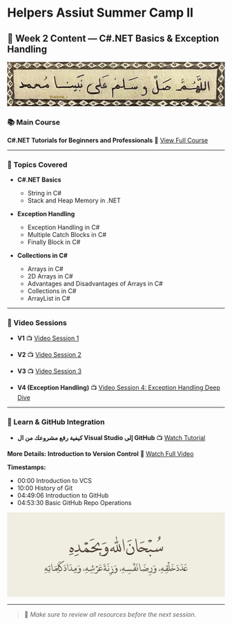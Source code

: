 # Helpers Assiut Summer Camp II

## 📅 Week 2 Content — C#.NET Basics & Exception Handling
![Week3Cover](Photo/p1.jpg)

### 📚 Main Course

**C#.NET Tutorials for Beginners and Professionals**
🔗 [View Full Course](https://dotnettutorials.net/course/csharp-dot-net-tutorials/)

---

### 🧠 Topics Covered

* **C#.NET Basics**

  * String in C#
  * Stack and Heap Memory in .NET

* **Exception Handling**

  * Exception Handling in C#
  * Multiple Catch Blocks in C#
  * Finally Block in C#

* **Collections in C#**

  * Arrays in C#
  * 2D Arrays in C#
  * Advantages and Disadvantages of Arrays in C#
  * Collections in C#
  * ArrayList in C#

---

### 🎥 Video Sessions

* **V1**
  📺 [Video Session 1](https://youtu.be/otk2W3ta7FM?si=si7aMNI0rFIgefbs)

* **V2**
  📺 [Video Session 2](https://youtu.be/MdfY9TyjZgs?si=8wTLJiRrWKPu-tDt)

* **V3**
  📺 [Video Session 3](https://youtu.be/LYsuu1jcCpw?si=634gIyq_pnkH8vv5)

* **V4 (Exception Handling)**
  📺 [Video Session 4: Exception Handling Deep Dive](https://youtu.be/kt04wwlU2WU?si=tgI1gR7HSHaGZBAo)

---

### 📘 Learn & GitHub Integration

* **كيفية رفع مشروعك من ال Visual Studio إلى GitHub**
  📺 [Watch Tutorial](https://youtu.be/KtvlytFeBGw?si=E4v1IDfMzPghxFmb)

**More Details: Introduction to Version Control**
🔗 [Watch Full Video](https://youtu.be/Q6G-J54vgKc?si=CjaOkeyBair83R50)

**Timestamps:**

* 00:00 Introduction to VCS
* 10:00 History of Git
* 04:49:06 Introduction to GitHub
* 04:53:30 Basic GitHub Repo Operations

![Week2Photo](Photo/p2.jpg)

---
> 🔔 *Make sure to review all resources before the next session.*

